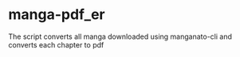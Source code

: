 # manga-pdf_er
The script converts all manga downloaded using manganato-cli and converts each chapter to pdf
